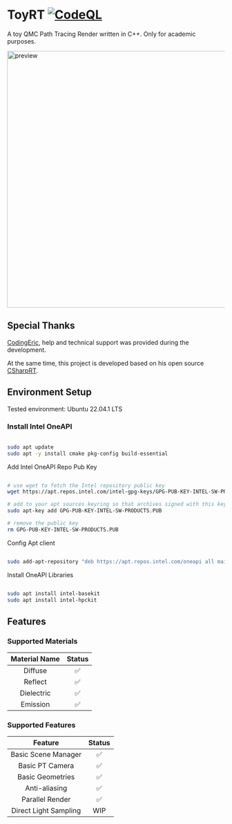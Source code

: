 # ToyRT [![CodeQL](https://github.com/laolarou726/ToyRT/actions/workflows/codeql.yml/badge.svg)](https://github.com/laolarou726/ToyRT/actions/workflows/codeql.yml)

A toy QMC Path Tracing Render written in C++. Only for academic purposes.

<img width="594" alt="preview" src="https://user-images.githubusercontent.com/25716486/208178836-dac43029-579c-470c-915b-e5b9f11f059d.png">

## Special Thanks

[CodingEric](https://github.com/CodingEric), help and technical support was provided during the development.

At the same time, this project is developed based on his open source [CSharpRT](https://github.com/CodingEric/CSharpRT).


## Environment Setup

Tested environment: Ubuntu 22.04.1 LTS

### Install Intel OneAPI

```bash

sudo apt update
sudo apt -y install cmake pkg-config build-essential

```

Add Intel OneAPI Repo Pub Key

```bash

# use wget to fetch the Intel repository public key
wget https://apt.repos.intel.com/intel-gpg-keys/GPG-PUB-KEY-INTEL-SW-PRODUCTS.PUB

# add to your apt sources keyring so that archives signed with this key will be trusted.
sudo apt-key add GPG-PUB-KEY-INTEL-SW-PRODUCTS.PUB

# remove the public key
rm GPG-PUB-KEY-INTEL-SW-PRODUCTS.PUB

```

Config Apt client

```bash

sudo add-apt-repository "deb https://apt.repos.intel.com/oneapi all main"

```

Install OneAPI Libraries

```bash

sudo apt install intel-basekit
sudo apt install intel-hpckit

```

## Features

### Supported Materials

|Material Name|Status|
|:-----------:|:----:|
|   Diffuse   |  ✅  |
|   Reflect   |  ✅  |
|  Dielectric |  ✅  |
|   Emission  |  ✅  |

### Supported Features

|Feature        | Status |
|:-------------:|:------:|
|Basic Scene Manager|✅|
|Basic PT Camera|  ✅  |
|Basic Geometries|✅|
|Anti-aliasing|✅|
|Parallel Render|✅|
|Direct Light Sampling|WIP|
